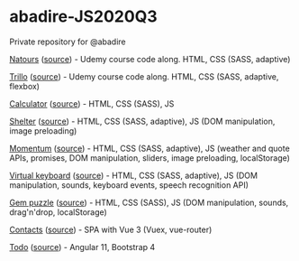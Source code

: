 # abadire-JS2020Q3
Private repository for @abadire

[Natours](https://abadire.github.io/Natours/) ([source](https://github.com/abadire/Natours)) - Udemy course code along. HTML, CSS (SASS, adaptive)

[Trillo](https://abadire.github.io/) ([source](https://github.com/abadire/abadire.github.io)) - Udemy course code along. HTML, CSS (SASS, adaptive, flexbox)

[Calculator](https://rolling-scopes-school.github.io/abadire-JS2020Q3/calculator/) ([source](https://github.com/abadire/abadire-JS2020Q3/tree/calculator)) - HTML, CSS (SASS), JS

[Shelter](https://rolling-scopes-school.github.io/abadire-JS2020Q3/shelter/pages/main/) ([source](https://github.com/abadire/abadire-JS2020Q3/tree/shelter)) - HTML, CSS (SASS, adaptive), JS (DOM manipulation, image preloading)

[Momentum](https://rolling-scopes-school.github.io/abadire-JS2020Q3/momentum/) ([source](https://github.com/abadire/abadire-JS2020Q3/tree/momentum)) - HTML, CSS (SASS, adaptive), JS (weather and quote APIs, promises, DOM manipulation, sliders, image preloading, localStorage)

[Virtual keyboard](https://rolling-scopes-school.github.io/abadire-JS2020Q3/virtual-keyboard/) ([source](https://github.com/abadire/abadire-JS2020Q3/tree/virtual-keyboard)) - HTML, CSS (SASS, adaptive), JS (DOM manipulation, sounds, keyboard events, speech recognition API)

[Gem puzzle](https://rolling-scopes-school.github.io/abadire-JS2020Q3/gem-puzzle/) ([source](https://github.com/abadire/abadire-JS2020Q3/tree/gem-puzzle)) - HTML, CSS (SASS), JS (DOM manipulation, sounds, drag'n'drop, localStorage)

[Contacts](https://eager-hypatia-d13aa3.netlify.app/) ([source](https://github.com/abadire/contacts-vue)) - SPA with Vue 3 (Vuex, vue-router)

[Todo](https://adoring-goldstine-5e3508.netlify.app) ([source](https://github.com/abadire/first-angular-todo)) - Angular 11, Bootstrap 4
